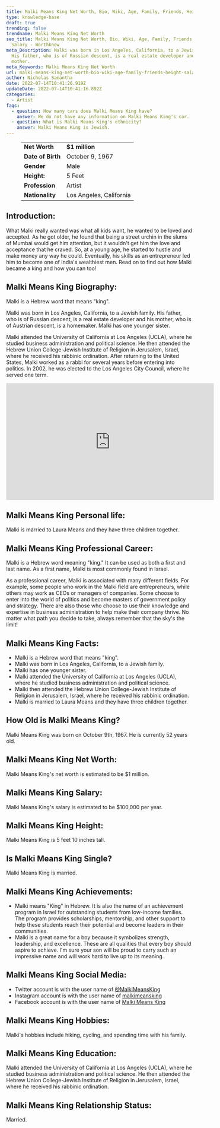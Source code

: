 ```yaml
---
title: Malki Means King Net Worth, Bio, Wiki, Age, Family, Friends, Height & Salary
type: knowledge-base
draft: true
trending: false
trendname: Malki Means King Net Worth
seo_title: Malki Means King Net Worth, Bio, Wiki, Age, Family, Friends, Height &
  Salary - Worthknow
meta_Description: Malki was born in Los Angeles, California, to a Jewish family.
  His father, who is of Russian descent, is a real estate developer and his
  mother.
meta_Keywords: Malki Means King Net Worth
url: malki-means-king-net-worth-bio-wiki-age-family-friends-height-salary
author: Nicholas Samantha
date: 2022-07-14T10:41:26.919Z
updateDate: 2022-07-14T10:41:16.892Z
categories:
  - Artist
faqs:
  - question: How many cars does Malki Means King have?
    answer: We do not have any information on Malki Means King's car.
  - question: What is Malki Means King's ethnicity?
    answer: Malki Means King is Jewish.
---
```

<figure class="wp-block-table is-style-stripes">
  <table>
    <tbody>
      <tr>
        <td>
          <strong>Net Worth</strong>
        </td>
        <td>
          <strong>$1 million</strong>
        </td>
      </tr>
      <tr>
        <td>
          <strong>Date of Birth</strong>
        </td>
        <td> October 9, 1967</td>
      </tr>
      <tr>
        <td>
          <strong>Gender</strong>
        </td>
        <td>Male</td>
      </tr>
      <tr>
        <td>
          <strong>Height:</strong>
        </td>
        <td>5 Feet </td>
      </tr>
      <tr>
        <td>
          <strong>Profession</strong>
        </td>
        <td>Artist</td>
      </tr>
      <tr>
        <td>
          <strong>Nationality</strong>
        </td>
        <td>Los Angeles, California</td>
      </tr>
    </tbody>
  </table>
</figure>

## **Introduction:**

What Malki really wanted was what all kids want, he wanted to be loved and accepted. As he got older, he found that being a street urchin in the slums of Mumbai would get him attention, but it wouldn't get him the love and acceptance that he craved. So, at a young age, he started to hustle and make money any way he could. Eventually, his skills as an entrepreneur led him to become one of India's wealthiest men. Read on to find out how Malki became a king and how you can too!

## **Malki Means King Biography:**

Malki is a Hebrew word that means "king".

Malki was born in Los Angeles, California, to a Jewish family. His father, who is of Russian descent, is a real estate developer and his mother, who is of Austrian descent, is a homemaker. Malki has one younger sister.

Malki attended the University of California at Los Angeles (UCLA), where he studied business administration and political science. He then attended the Hebrew Union College-Jewish Institute of Religion in Jerusalem, Israel, where he received his rabbinic ordination. After returning to the United States, Malki worked as a rabbi for several years before entering into politics. In 2002, he was elected to the Los Angeles City Council, where he served one term.

<iframe width="560" height="315" src="https://www.youtube.com/embed/YYbc6r9GlJY" title="YouTube video player" frameborder="0" allow="accelerometer; autoplay; clipboard-write; encrypted-media; gyroscope; picture-in-picture" allowfullscreen></iframe>

## **Malki Means King Personal life:**

Malki is married to Laura Means and they have three children together.

## **Malki Means King Professional Career:**

Malki is a Hebrew word meaning "king." It can be used as both a first and last name. As a first name, Malki is most commonly found in Israel.

As a professional career, Malki is associated with many different fields. For example, some people who work in the Malki field are entrepreneurs, while others may work as CEOs or managers of companies. Some choose to enter into the world of politics and become masters of government policy and strategy. There are also those who choose to use their knowledge and expertise in business administration to help make their company thrive. No matter what path you decide to take, always remember that the sky's the limit!

## **Malki Means King Facts:**

* Malki is a Hebrew word that means "king".
* Malki was born in Los Angeles, California, to a Jewish family.
* Malki has one younger sister.
* Malki attended the University of California at Los Angeles (UCLA), where he studied business administration and political science.
* Malki then attended the Hebrew Union College-Jewish Institute of Religion in Jerusalem, Israel, where he received his rabbinic ordination.
* Malki is married to Laura Means and they have three children together.

## **How Old is Malki Means King?**

Malki Means King was born on October 9th, 1967. He is currently 52 years old.

## **Malki Means King Net Worth:**

Malki Means King's net worth is estimated to be $1 million.

## **Malki Means King Salary:**

Malki Means King's salary is estimated to be $100,000 per year.

## **Malki Means King Height:**

Malki Means King is 5 feet 10 inches tall.

## **Is Malki Means King Single?** 

Malki Means King is married.

## **Malki Means King Achievements:**

* Malki means "King" in Hebrew. It is also the name of an achievement program in Israel for outstanding students from low-income families. The program provides scholarships, mentorship, and other support to help these students reach their potential and become leaders in their communities.
* Malki is a great name for a boy because it symbolizes strength, leadership, and excellence. These are all qualities that every boy should aspire to achieve. I'm sure your son will be proud to carry such an impressive name and will work hard to live up to its meaning. 

## **Malki Means King Social Media:**

* Twitter account is with the user name of <a href="https://twitter.com/malkimeanskingm" target="_blank" rel="nofollow" rel="noopener">@MalkiMeansKing</a>
* Instagram account is with the user name of <a href="https://www.instagram.com/malkimeansking/" target="_blank" rel="nofollow" rel="noopener">malkimeansking</a>
* Facebook account is with the user name of <a href="https://www.facebook.com/malkimeansking/" target="_blank" rel="nofollow" rel="noopener">Malki Means King</a>

## **Malki Means King Hobbies:**

Malki's hobbies include hiking, cycling, and spending time with his family.

## **Malki Means King Education:**

Malki attended the University of California at Los Angeles (UCLA), where he studied business administration and political science. He then attended the Hebrew Union College-Jewish Institute of Religion in Jerusalem, Israel, where he received his rabbinic ordination.

## **Malki Means King Relationship Status:**

Married.